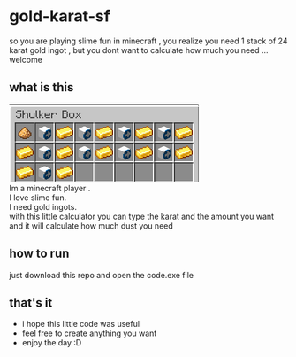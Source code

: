 # gold-karat-sf
so you are playing slime fun in minecraft , you realize you need 1 stack of 24 karat gold ingot , but you dont want to calculate how much you need ... welcome
## what is this
![pic](https://raw.githubusercontent.com/amirsamgoharpay/gold-karat-sf/main/gold.png)  
Im a minecraft player .  
I love slime fun.  
I need gold ingots.  
with this little calculator you can type the karat and the amount you want and it will calculate how much dust you need
## how to run
just download this repo and open the code.exe file
## that's it
- i hope this little code was useful
- feel free to create anything you want
- enjoy the day :D
